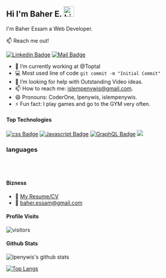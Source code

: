 

## Hi I'm Baher E. <img src="https://user-images.githubusercontent.com/1303154/88677602-1635ba80-d120-11ea-84d8-d263ba5fc3c0.gif" width="28px" alt="hi">

I'm Baher Essam a Web Developer.

:mailbox: Reach me out!


[![Linkedin Badge](https://img.shields.io/badge/-baher-0e76a8?style=flat&labelColor=0e76a8&logo=linkedin&logoColor=white)](https://www.linkedin.com/in/baher-essam/) 
[![Mail Badge](https://img.shields.io/badge/-baher-c0392b?style=flat&labelColor=c0392b&logo=gmail&logoColor=white)](mailto:baher.essam@gmail.com)

<!-- TODO: Add last video link -->

- 🔭 I’m currently working at @Toptal
- :computer: Most used line of code `git commit -m "Initial Commit"`
- 🤔 I’m looking for help with Outstanding Video ideas.
- 📫 How to reach me: islempenywis@gmail.com.
- 😄 Pronouns: CoderOne, Ipenywis, islempenywis.
- ⚡ Fun fact: I play games and go to the GYM very often.

#### Top Technologies

<!-- TODO: Make technologies links takes you to repositories -->

[![css Badge](https://img.shields.io/badge/-css-61DBFB?style=for-the-badge&labelColor=black&logo=css&logoColor=61DBFB)](#)
[![Javascript Badge](https://img.shields.io/badge/-Javascript-F0DB4F?style=for-the-badge&labelColor=black&logo=javascript&logoColor=F0DB4F)](#) 
[![GraphQL Badge](https://img.shields.io/badge/-GraphQl-e535ab?style=for-the-badge&labelColor=black&logo=node.js&logoColor=e535ab)](#)
<img src="https://img.shields.io/badge/-Javascript-F0DB4F?style=for-the-badge&labelColor=black&logo=javascript"/>

### languages



<br />
<br />

#### Bizness
- :paperclip: [My Resume/CV](https://drive.google.com/file/d/1WcD2_F2txr8QOWFu8gIfGe6X-FsnseOu/view?usp=sharing)
- :email: baher.essam@gmail.com


#### Profile Visits 

![visitors](https://visitor-badge.glitch.me/badge?page_id=Baher-essam)

#### Github Stats

![Ipenywis's github stats](https://github-readme-stats.vercel.app/api?username=baher-essam&count_private=true&show_icons=true&theme=tokyonight&hide=contribs,prs)
<!--[![willianrod's wakatime stats](https://github-readme-stats.vercel.app/api/wakatime?username=baher-essam)](https://github.com/anuraghazra/github-readme-stats)-->
[![Top Langs](https://github-readme-stats.vercel.app/api/top-langs/?username=baher-essam)](https://github.com/anuraghazra/github-readme-stats)


